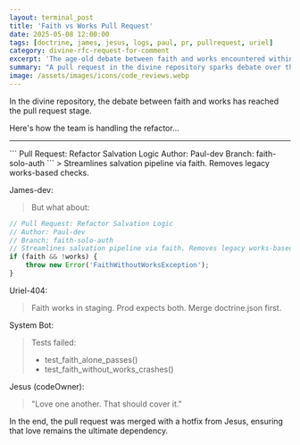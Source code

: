 ```yaml
---
layout: terminal_post
title: 'Faith vs Works Pull Request'
date: 2025-05-08 12:00:00
tags: [doctrine, james, jesus, logs, paul, pr, pullrequest, uriel]
category: divine-rfc-request-for-comment
excerpt: 'The age-old debate between faith and works encountered within a pull request in the divine repository.'
summary: "A pull request in the divine repository sparks debate over the roles of faith and works in the salvation pipeline."
image: /assets/images/icons/code_reviews.webp
---
```


In the divine repository, the debate between faith and works has reached the pull request stage.

Here's how the team is handling the refactor...

<hr />
```
Pull Request: Refactor Salvation Logic
Author: Paul-dev
Branch: faith-solo-auth
```
> Streamlines salvation pipeline via faith. Removes legacy works-based checks.

James-dev:

> But what about:

```ts
// Pull Request: Refactor Salvation Logic
// Author: Paul-dev
// Branch: faith-solo-auth
// Streamlines salvation pipeline via faith. Removes legacy works-based checks.
if (faith && !works) {
    throw new Error('FaithWithoutWorksException');
}
```

Uriel-404:

> Faith works in staging. Prod expects both. Merge doctrine.json first.

System Bot:

> Tests failed:
>
> -   test_faith_alone_passes()
> -   test_faith_without_works_crashes()

Jesus (codeOwner):

> "Love one another. That should cover it."

In the end, the pull request was merged with a hotfix from Jesus, ensuring that love remains the ultimate dependency.
